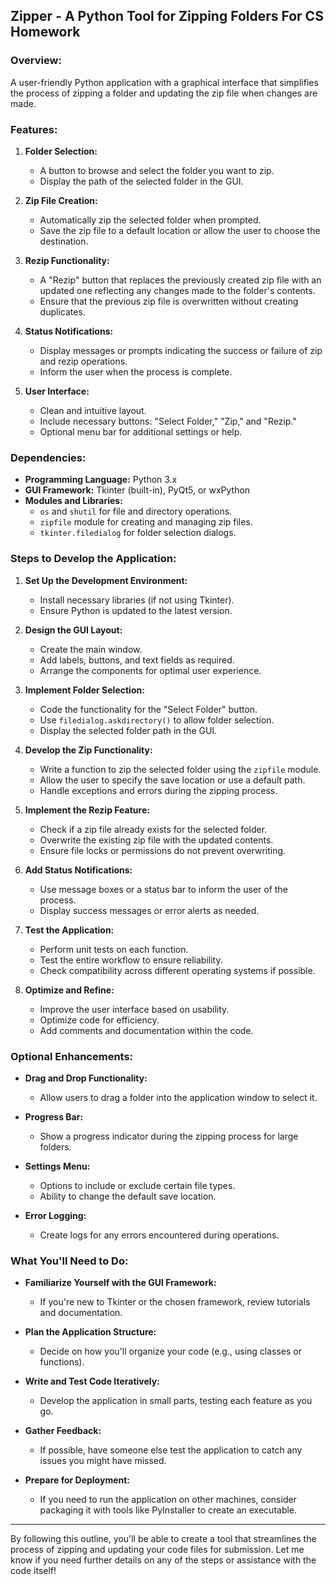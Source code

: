 ## Zipper - A Python Tool for Zipping Folders For CS Homework

### **Overview:**
A user-friendly Python application with a graphical interface that simplifies the process of zipping a folder and updating the zip file when changes are made.

### **Features:**

1. **Folder Selection:**
   - A button to browse and select the folder you want to zip.
   - Display the path of the selected folder in the GUI.

2. **Zip File Creation:**
   - Automatically zip the selected folder when prompted.
   - Save the zip file to a default location or allow the user to choose the destination.

3. **Rezip Functionality:**
   - A "Rezip" button that replaces the previously created zip file with an updated one reflecting any changes made to the folder's contents.
   - Ensure that the previous zip file is overwritten without creating duplicates.

4. **Status Notifications:**
   - Display messages or prompts indicating the success or failure of zip and rezip operations.
   - Inform the user when the process is complete.

5. **User Interface:**
   - Clean and intuitive layout.
   - Include necessary buttons: "Select Folder," "Zip," and "Rezip."
   - Optional menu bar for additional settings or help.

### **Dependencies:**

- **Programming Language:** Python 3.x
- **GUI Framework:** Tkinter (built-in), PyQt5, or wxPython
- **Modules and Libraries:**
  - `os` and `shutil` for file and directory operations.
  - `zipfile` module for creating and managing zip files.
  - `tkinter.filedialog` for folder selection dialogs.

### **Steps to Develop the Application:**

1. **Set Up the Development Environment:**
   - Install necessary libraries (if not using Tkinter).
   - Ensure Python is updated to the latest version.

2. **Design the GUI Layout:**
   - Create the main window.
   - Add labels, buttons, and text fields as required.
   - Arrange the components for optimal user experience.

3. **Implement Folder Selection:**
   - Code the functionality for the "Select Folder" button.
   - Use `filedialog.askdirectory()` to allow folder selection.
   - Display the selected folder path in the GUI.

4. **Develop the Zip Functionality:**
   - Write a function to zip the selected folder using the `zipfile` module.
   - Allow the user to specify the save location or use a default path.
   - Handle exceptions and errors during the zipping process.

5. **Implement the Rezip Feature:**
   - Check if a zip file already exists for the selected folder.
   - Overwrite the existing zip file with the updated contents.
   - Ensure file locks or permissions do not prevent overwriting.

6. **Add Status Notifications:**
   - Use message boxes or a status bar to inform the user of the process.
   - Display success messages or error alerts as needed.

7. **Test the Application:**
   - Perform unit tests on each function.
   - Test the entire workflow to ensure reliability.
   - Check compatibility across different operating systems if possible.

8. **Optimize and Refine:**
   - Improve the user interface based on usability.
   - Optimize code for efficiency.
   - Add comments and documentation within the code.

### **Optional Enhancements:**

- **Drag and Drop Functionality:**
  - Allow users to drag a folder into the application window to select it.

- **Progress Bar:**
  - Show a progress indicator during the zipping process for large folders.

- **Settings Menu:**
  - Options to include or exclude certain file types.
  - Ability to change the default save location.

- **Error Logging:**
  - Create logs for any errors encountered during operations.

### **What You'll Need to Do:**

- **Familiarize Yourself with the GUI Framework:**
  - If you're new to Tkinter or the chosen framework, review tutorials and documentation.

- **Plan the Application Structure:**
  - Decide on how you'll organize your code (e.g., using classes or functions).

- **Write and Test Code Iteratively:**
  - Develop the application in small parts, testing each feature as you go.

- **Gather Feedback:**
  - If possible, have someone else test the application to catch any issues you might have missed.

- **Prepare for Deployment:**
  - If you need to run the application on other machines, consider packaging it with tools like PyInstaller to create an executable.

---

By following this outline, you'll be able to create a tool that streamlines the process of zipping and updating your code files for submission. Let me know if you need further details on any of the steps or assistance with the code itself!
